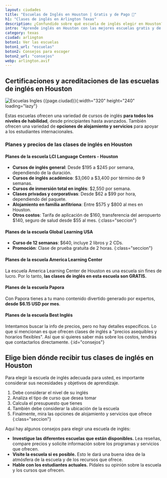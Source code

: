 ```yaml
---
layout: ciudades
title: "Escuelas de Inglés en Houston | Gratis y de Pago 🌉"
h1: "Clases de inglés en Arlington Texas"
description: ¿Confundido sobre qué escuela de inglés elegir en Houston? ¡Haz clic y aclara tus dudas ahora! 🤩
intro: "Aprende inglés en Houston con las mejores escuelas gratis y de pago."
category: texas
ciudad: arlington
boton1: Ver las escuelas
boton1_url: "escuelas"
boton2: Consejos para escoger
boton2_url: "consejos"
webp: arlington.avif
---
```

## Certificaciones y acreditaciones de las escuelas de inglés en Houston

![Escuelas Ingles {{page.ciudad}}]({{site.baseurl}}/img/{{page.webp}} "Clases inglés {{page.ciudad|capitalize}}"){:width="320" height="240" loading="lazy"}

Estas escuelas ofrecen una variedad de cursos de inglés **para todos los niveles de habilidad**, desde principiantes hasta avanzados. También ofrecen una variedad de **opciones de alojamiento y servicios** para apoyar a los estudiantes internacionales.

### Planes y precios de las clases de inglés en Houston

#### Planes de la escuela LCI Language Centers - Houston

- **Cursos de inglés general**: Desde $195 a $245 por semana, dependiendo de la duración.
- **Cursos de inglés académico**: $3,060 a $3,400 por término de 9 semanas.
- **Cursos de inmersión total en inglés**: $2,550 por semana.
- **Clases privadas y corporativas**: Desde $62 a $99 por hora, dependiendo del paquete.
- **Alojamiento en familia anfitriona**: Entre $575 y $800 al mes en Houston.
- **Otros costos**: Tarifa de aplicación de $160, transferencia del aeropuerto $140, seguro de salud desde $55 al mes.
{:class="seccion"}

#### Planes de la escuela Global Learning USA

- **Curso de 12 semanas**: $640, incluye 2 libros y 2 CDs.
- **Promoción**: Clase de prueba gratuita de 2 horas.
{:class="seccion"}

#### Planes de la escuela America Learning Center

La escuela America Learning Center de Houston es una escuela sin fines de lucro. Por lo tanto, **las clases de inglés en esta escuela son GRATIS.**

#### Planes de la escuela Papora

Con Papora tienes a tu mano contenido divertido generado por expertos, **desde $6.15 USD por mes**.

#### Planes de la escuela Best Inglés

Intentamos buscar la info de precios, pero no hay detalles específicos. Lo que sí mencionan es que ofrecen clases de inglés a "precios asequibles y horarios flexibles". Así que si quieres saber más sobre los costos, tendrás que contactarlos directamente.
{:id="consejos"}

## Elige bien dónde recibir tus clases de inglés en Houston

Para elegir la escuela de inglés adecuada para usted, es importante considerar sus necesidades y objetivos de aprendizaje.

1. Debe considerar el nivel de su inglés
2. Analiza el tipo de curso que desea tomar
3. Calcula el presupuesto que tienes
4. También debe considerar la ubicación de la escuela
5. Finalmente, mira las opciones de alojamiento y servicios que ofrece
{:class="seccion"}


Aquí hay algunos consejos para elegir una escuela de inglés:

* **Investigue las diferentes escuelas que están disponibles.** Lea reseñas, compare precios y solicite información sobre los programas y servicios que ofrecen.
* **Visite la escuela si es posible.** Esto le dará una buena idea de la atmósfera de la escuela y de los recursos que ofrece.
* **Hable con los estudiantes actuales.** Pídales su opinión sobre la escuela y los cursos que ofrecen.
